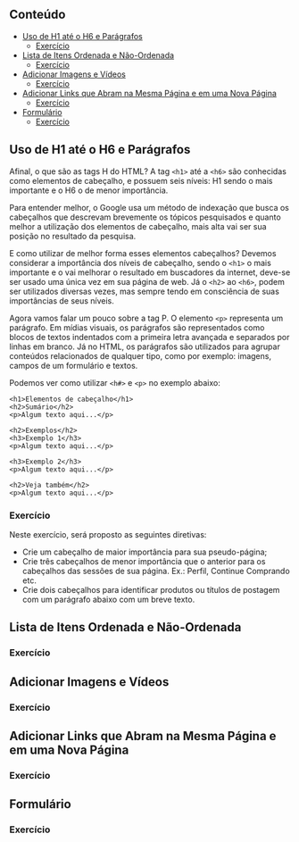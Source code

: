 ## Conteúdo

- [Uso de H1 até o H6 e Parágrafos](#projeto1)
  - [Exercício](#exercicio1)
- [Lista de Itens Ordenada e Não-Ordenada](#projeto2)
  - [Exercício](#exercicio2)
- [Adicionar Imagens e Vídeos](#projeto3)
  - [Exercício](#exercicio3)
- [Adicionar Links que Abram na Mesma Página e em uma Nova Página](#projeto4)
  - [Exercício](#exercicio4)
- [Formulário](#projeto5)
  - [Exercício](#exercicio5)


## Uso de H1 até o H6 e Parágrafos <a name = "projeto1"></a>

Afinal, o que são as tags H do HTML? A tag ```<h1>``` até a ```<h6>``` são conhecidas como elementos de cabeçalho, e possuem seis níveis: H1 sendo o mais importante e o H6 o de menor importância.

Para entender melhor, o Google usa um método de indexação que busca os cabeçalhos que descrevam brevemente os tópicos pesquisados e quanto melhor a utilização dos elementos de cabeçalho, mais alta vai ser sua posição no resultado da pesquisa.

E como utilizar de melhor forma esses elementos cabeçalhos? Devemos considerar a importância dos níveis de cabeçalho, sendo o ```<h1>``` o mais importante e o vai melhorar o resultado em buscadores da internet, deve-se ser usado uma única vez em sua página de web. Já o ```<h2>``` ao ```<h6>```, podem ser utilizados diversas vezes, mas sempre tendo em consciência de suas importâncias de seus níveis.

Agora vamos falar um pouco sobre a tag P. O elemento ```<p>``` representa um parágrafo. Em mídias visuais, os parágrafos são representados como blocos de textos indentados com a primeira letra avançada e separados por linhas em branco. Já no HTML, os parágrafos são utilizados para agrupar conteúdos relacionados de qualquer tipo, como por exemplo: imagens, campos de um formulário e textos.

Podemos ver como utilizar ```<h#>``` e ```<p>``` no exemplo abaixo:

```
<h1>Elementos de cabeçalho</h1>
<h2>Sumário</h2>
<p>Algum texto aqui...</p>

<h2>Exemplos</h2>
<h3>Exemplo 1</h3>
<p>Algum texto aqui...</p>

<h3>Exemplo 2</h3>
<p>Algum texto aqui...</p>

<h2>Veja também</h2>
<p>Algum texto aqui...</p>
```

### Exercício <a name = "exercicio1"></a>

Neste exercício, será proposto as seguintes diretivas:

- Crie um cabeçalho de maior importância para sua pseudo-página;
- Crie três cabeçalhos de menor importância que o anterior para os cabeçalhos das sessões de sua página. Ex.: Perfil, Continue Comprando etc.
- Crie dois cabeçalhos para identificar produtos ou títulos de postagem com um parágrafo abaixo com um breve texto.

## Lista de Itens Ordenada e Não-Ordenada <a name = "projeto2"></a>

### Exercício <a name = "exercicio2"></a>

## Adicionar Imagens e Vídeos <a name = "projeto3"></a>

### Exercício <a name = "exercicio3"></a>

## Adicionar Links que Abram na Mesma Página e em uma Nova Página <a name = "projeto4"></a>

### Exercício <a name = "exercicio4"></a>

## Formulário <a name = "projeto5"></a>

### Exercício <a name = "exercicio5"></a>
